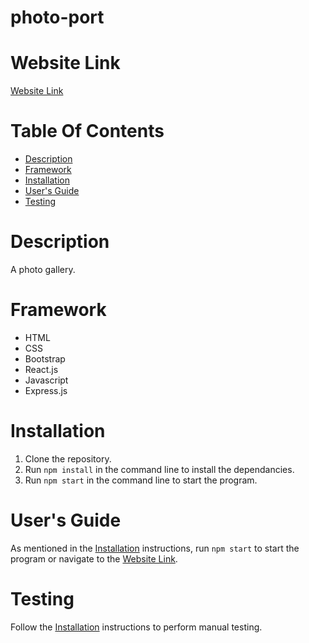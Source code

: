 # photo-port

# Website Link
[Website Link](http://shhu21.github.io/photo-port)

# Table Of Contents

* [Description](#description)
* [Framework](#framework)
* [Installation](#installation)
* [User's Guide](#users-guide)
* [Testing](#testing)

# Description
A photo gallery.

# Framework
- HTML
- CSS
- Bootstrap
- React.js
- Javascript
- Express.js

# Installation
1. Clone the repository.
2. Run `npm install` in the command line to install the dependancies.
3. Run `npm start` in the command line to start the program.

# User's Guide
As mentioned in the [Installation](#installation) instructions, run `npm start` to start the program or navigate to the [Website Link](#website-link).

# Testing
Follow the [Installation](#installation) instructions to perform manual testing.

